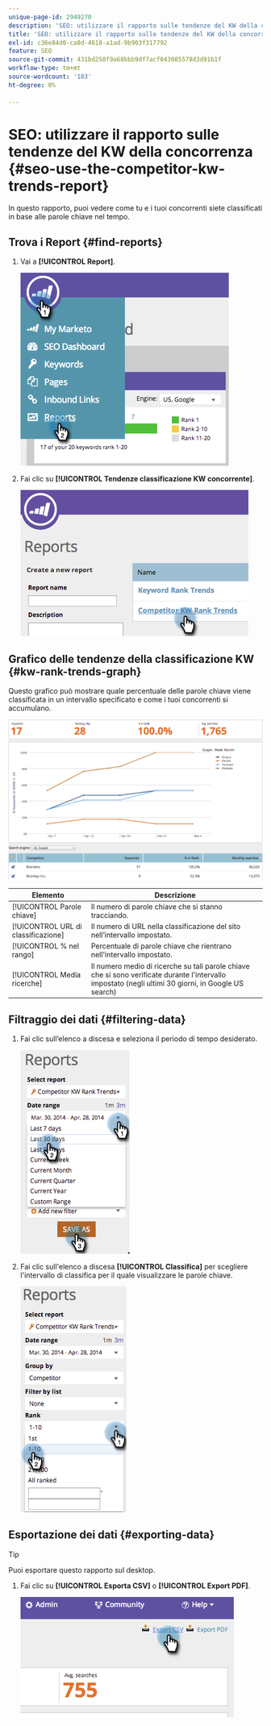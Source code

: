 ```yaml
---
unique-page-id: 2949270
description: 'SEO: utilizzare il rapporto sulle tendenze del KW della concorrenza - Documentazione di Marketo - Documentazione del prodotto'
title: 'SEO: utilizzare il rapporto sulle tendenze del KW della concorrenza'
exl-id: c36e84d0-ca8d-4618-a1ad-9b903f317792
feature: SEO
source-git-commit: 431bd258f9a68bbb9df7acf043085578d3d91b1f
workflow-type: tm+mt
source-wordcount: '183'
ht-degree: 0%

---
```


# SEO: utilizzare il rapporto sulle tendenze del KW della concorrenza {#seo-use-the-competitor-kw-trends-report}

In questo rapporto, puoi vedere come tu e i tuoi concorrenti siete classificati in base alle parole chiave nel tempo.

## Trova i Report {#find-reports}

1. Vai a **[!UICONTROL Report]**.

   ![](assets/image2014-9-18-14-3a6-3a18.png)

1. Fai clic su **[!UICONTROL Tendenze classificazione KW concorrente]**.

   ![](assets/image2014-9-18-14-3a6-3a37.png)

## Grafico delle tendenze della classificazione KW {#kw-rank-trends-graph}

Questo grafico può mostrare quale percentuale delle parole chiave viene classificata in un intervallo specificato e come i tuoi concorrenti si accumulano.

![](assets/image2014-9-18-14-3a7-3a1.png)

| Elemento | Descrizione |
|---|---|
| [!UICONTROL Parole chiave] | Il numero di parole chiave che si stanno tracciando. |
| [!UICONTROL URL di classificazione] | Il numero di URL nella classificazione del sito nell’intervallo impostato. |
| [!UICONTROL % nel rango] | Percentuale di parole chiave che rientrano nell&#39;intervallo impostato. |
| [!UICONTROL Media ricerche] | Il numero medio di ricerche su tali parole chiave che si sono verificate durante l&#39;intervallo impostato (negli ultimi 30 giorni, in Google US search) |

## Filtraggio dei dati {#filtering-data}

1. Fai clic sull’elenco a discesa e seleziona il periodo di tempo desiderato.

   ![](assets/image2014-9-18-14-3a7-3a17.png)

1. Fai clic sull&#39;elenco a discesa **[!UICONTROL Classifica]** per scegliere l&#39;intervallo di classifica per il quale visualizzare le parole chiave.

   ![](assets/image2014-9-18-14-3a8-3a26.png)

## Esportazione dei dati {#exporting-data}

>[!TIP]
>
>Puoi esportare questo rapporto sul desktop.

1. Fai clic su **[!UICONTROL Esporta CSV]** o **[!UICONTROL Export PDF]**.

   ![](assets/image2014-9-18-14-3a9-3a49.png)
